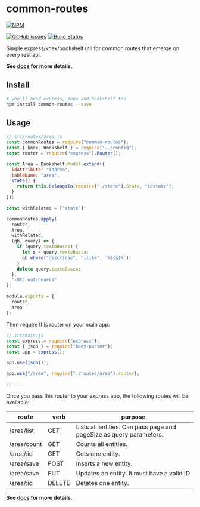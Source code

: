 # common-routes

[![NPM](https://nodei.co/npm/common-routes.png?compact=true)](https://npmjs.org/package/common-routes)

[![GitHub issues](https://img.shields.io/github/issues/sombriks/common-routes.svg)](https://github.com/sombriks/common-routes/issues)
[![Build Status](https://travis-ci.org/sombriks/common-routes.svg?branch=master)](https://travis-ci.org/sombriks/common-routes)

Simple express/knex/bookshelf util for common routes that emerge on every rest api.

**See [docs](docs/OVERVIEW.md) for more details.**

## Install

```bash
# you'll need express, knex and bookshelf too
npm install common-routes --save
```

## Usage

```javascript
// src/routes/area.js
const commonRoutes = require("common-routes");
const { knex, Bookshelf } = require("../config");
const router = require("express").Router();

const Area = Bookshelf.Model.extend({
  idAttribute: "idarea",
  tableName: "area",
  state() {
    return this.belongsTo(require("./state").State, "idstate");
  }
});

const withRelated = ["state"];

commonRoutes.apply(
  router,
  Area,
  withRelated,
  (qb, query) => {
    if (query.textoBusca) {
      let s = query.textoBusca;
      qb.where("descricao", "ilike", `%${s}%`);
    }
    delete query.textoBusca;
  },
  "-dtcreationarea"
);

module.exports = {
  router,
  Area
};
```

Then require this router on your main app:

```javascript
// src/main.js
const express = require("express");
const { json } = require("body-parser");
const app = express();

app.use(json());

app.use("/area", require("./routes/area").router);

// ...
```

Once you pass this router to your express app, the following routes will be available:

| route       | verb   | purpose                                                             |
| ----------- | ------ | ------------------------------------------------------------------- |
| /area/list  | GET    | Lists all entities. Can pass page and pageSize as query parameters. |
| /area/count | GET    | Counts all entities.                                                |
| /area/:id   | GET    | Gets one entity.                                                    |
| /area/save  | POST   | Inserts a new entity.                                               |
| /area/save  | PUT    | Updates an entity. It must have a valid ID                          |
| /area/:id   | DELETE | Detetes one entity.                                                 |

**See [docs](docs/OVERVIEW.md) for more details.**
